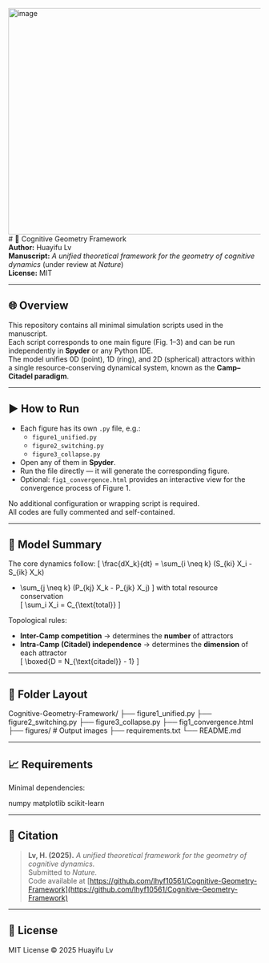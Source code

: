<img width="610" height="452" alt="image" src="https://github.com/user-attachments/assets/4eaf776d-beef-44b0-b04c-c2a4b5365105" /># 🧩 Cognitive Geometry Framework  
**Author:** Huayifu Lv  
**Manuscript:** *A unified theoretical framework for the geometry of cognitive dynamics* (under review at *Nature*)  
**License:** MIT  

---

## 🌐 Overview
This repository contains all minimal simulation scripts used in the manuscript.  
Each script corresponds to one main figure (Fig. 1–3) and can be run independently in **Spyder** or any Python IDE.  
The model unifies 0D (point), 1D (ring), and 2D (spherical) attractors within a single resource-conserving dynamical system, known as the **Camp–Citadel paradigm**.

---

## ▶️ How to Run
- Each figure has its own `.py` file, e.g.:
  - `figure1_unified.py`
  - `figure2_switching.py`
  - `figure3_collapse.py`
- Open any of them in **Spyder**.
- Run the file directly — it will generate the corresponding figure.
- Optional: `fig1_convergence.html` provides an interactive view for the convergence process of Figure 1.

No additional configuration or wrapping script is required.  
All codes are fully commented and self-contained.

---

## 🧠 Model Summary
The core dynamics follow:
\[
\frac{dX_k}{dt}
= \sum_{i \neq k} (S_{ki} X_i - S_{ik} X_k)
+ \sum_{j \neq k} (P_{kj} X_k - P_{jk} X_j)
\]
with total resource conservation  
\[
\sum_i X_i = C_{\text{total}}
\]

Topological rules:
- **Inter-Camp competition** → determines the **number** of attractors  
- **Intra-Camp (Citadel) independence** → determines the **dimension** of each attractor  
\[
\boxed{D = N_{\text{citadel}} - 1}
\]

---

## 📁 Folder Layout
Cognitive-Geometry-Framework/
├── figure1_unified.py
├── figure2_switching.py
├── figure3_collapse.py
├── fig1_convergence.html
├── figures/ # Output images
├── requirements.txt
└── README.md


---

## 📈 Requirements
Minimal dependencies:

numpy
matplotlib
scikit-learn


---

## 📘 Citation
> **Lv, H. (2025).** *A unified theoretical framework for the geometry of cognitive dynamics.*  
> Submitted to *Nature.*  
> Code available at [https://github.com/lhyf10561/Cognitive-Geometry-Framework](https://github.com/lhyf10561/Cognitive-Geometry-Framework)

---

## 📜 License
MIT License © 2025 Huayifu Lv
